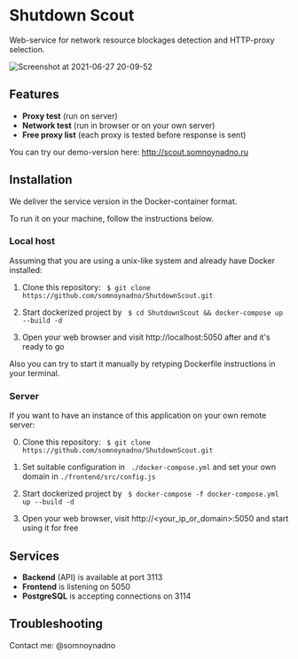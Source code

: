# Shutdown Scout 

Web-service for network resource blockages detection and HTTP-proxy selection.

![Screenshot at 2021-06-27 20-09-52](https://user-images.githubusercontent.com/46386987/123545896-fea8ec80-d749-11eb-9068-aeb827bc8824.png)

## Features

- **Proxy test** (run on server)
- **Network test** (run in browser or on your own server)
- **Free proxy list** (each proxy is tested before response is sent)

You can try our demo-version here: http://scout.somnoynadno.ru

## Installation

We deliver the service version in the Docker-container format. 

To run it on your machine, follow the instructions below.

### Local host

Assuming that you are using a unix-like system and already have Docker installed:

1. Clone this repository: ``` $ git clone https://github.com/somnoynadno/ShutdownScout.git```

2. Start dockerized project by ``` $ cd ShutdownScout && docker-compose up --build -d```

3. Open your web browser and visit http://localhost:5050 after and it's ready to go

Also you can try to start it manually by retyping Dockerfile instructions in your terminal.

### Server

If you want to have an instance of this application on your own remote server:

0. Clone this repository: ``` $ git clone https://github.com/somnoynadno/ShutdownScout.git```

1. Set suitable configuration in ``` ./docker-compose.yml``` and set your own domain in ```./frontend/src/config.js```

2. Start dockerized project by ``` $ docker-compose -f docker-compose.yml up --build -d```

3. Open your web browser, visit http://<your_ip_or_domain>:5050 and start using it for free

## Services

- **Backend** (API) is available at port 3113
- **Frontend** is listening on 5050
- **PostgreSQL** is accepting connections on 3114

## Troubleshooting

Contact me: @somnoynadno
